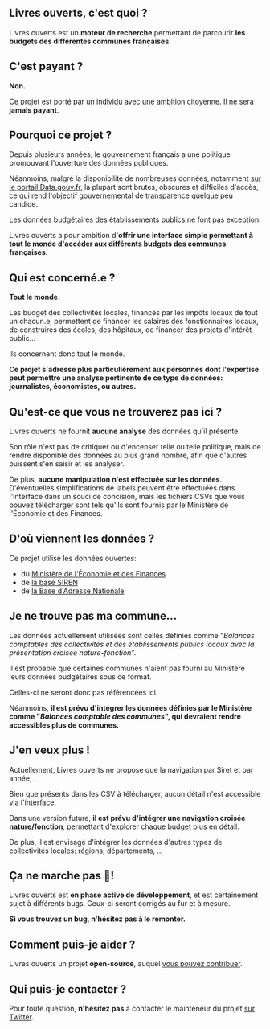 ## Livres ouverts, c'est quoi ?

Livres ouverts est un **moteur de recherche** permettant de parcourir **les budgets des différentes communes françaises**.

## C'est payant ?

**Non.**

Ce projet est porté par un individu avec une ambition citoyenne. Il ne sera **jamais payant**.

## Pourquoi ce projet ?

Depuis plusieurs années, le gouvernement français a une politique promouvant l'ouverture des données publiques.

Néanmoins, malgré la disponibilité de nombreuses données, notamment [sur le portail Data.gouv.fr](https://www.data.gouv.fr/fr/), la plupart sont brutes, obscures et difficiles d'accès, ce qui rend l'objectif gouvernemental de transparence quelque peu candide.

Les données budgétaires des établissements publics ne font pas exception.

Livres ouverts a pour ambition d'**offrir une interface simple permettant à tout le monde d'accéder aux différents budgets des communes françaises**.

## Qui est concerné.e ?

**Tout le monde.**

Les budget des collectivités locales, financés par les impôts locaux de tout un chacun.e, permettent de financer les salaires des fonctionnaires locaux, de construires des écoles, des hôpitaux, de financer des projets d'intérêt public...

Ils concernent donc tout le monde.

**Ce projet s'adresse plus particulièrement aux personnes dont l'expertise peut permettre une analyse pertinente de ce type de données: journalistes, économistes, ou autres.**

## Qu'est-ce que vous ne trouverez pas ici ?

Livres ouverts ne fournit **aucune analyse** des données qu'il présente.

Son rôle n'est pas de critiquer ou d'encenser telle ou telle politique, mais de rendre disponible des données au plus grand nombre, afin que d'autres puissent s'en saisir et les analyser.

De plus, **aucune manipulation n'est effectuée sur les données**. D'éventuelles simplifications de labels peuvent être effectuées dans l'interface dans un souci de concision, mais les fichiers CSVs que vous pouvez télécharger sont tels qu'ils sont fournis par le Ministère de l'Économie et des Finances.

## D'où viennent les données ?

Ce projet utilise les données ouvertes:

- du [Ministère de l'Économie et des Finances](https://data.economie.gouv.fr/explore/dataset/balances-comptables-des-collectivites-et-des-etablissements-publics-locaux-avec0/table/)
- de [la base SIREN](https://api.insee.fr/catalogue/site/themes/wso2/subthemes/insee/pages/item-info.jag?name=Sirene&version=V3&provider=insee#!/Etablissement/findBySiret)
- de [la Base d'Adresse Nationale](https://geo.api.gouv.fr/decoupage-administratif/communes)

## Je ne trouve pas ma commune...

Les données actuellement utilisées sont celles définies comme "_Balances comptables des collectivités et des établissements publics locaux avec la présentation croisée nature-fonction_".

Il est probable que certaines communes n'aient pas fourni au Ministère leurs données budgétaires sous ce format.

Celles-ci ne seront donc pas référencées ici.

Néanmoins, **il est prévu d'intégrer les données définies par le Ministère comme "_Balances comptable des communes_", qui devraient rendre accessibles plus de communes.**

## J'en veux plus !

Actuellement, Livres ouverts ne propose que la navigation par Siret et par année, .

Bien que présents dans les CSV à télécharger, aucun détail n'est accessible via l'interface.

Dans une version future, **il est prévu d'intégrer une navigation croisée nature/fonction**, permettant d'explorer chaque budget plus en détail.

De plus, il est envisagé d'intégrer les données d'autres types de collectivités locales: régions, départements, ...

## Ça ne marche pas 🤬!

Livres ouverts est **en phase active de développement**, et est certainement sujet à différents bugs. Ceux-ci seront corrigés au fur et à mesure.

**Si vous trouvez un bug, n'hésitez pas à le remonter.**

## Comment puis-je aider ?

Livres ouverts un projet **open-source**, auquel [vous pouvez contribuer](https://github.com/iOiurson/open-books).

## Qui puis-je contacter ?

Pour toute question, **n'hésitez pas** à contacter le mainteneur du projet [sur Twitter](https://twitter.com/r_ourson).

